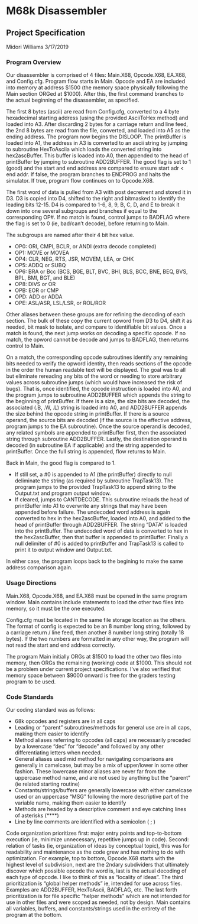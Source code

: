 # M68k Disassembler 
## Project Specification
Midori Williams
3/17/2019

### Program Overview
Our disassembler is comprised of 4 files: Main.X68, Opcode.X68, EA.X68, and Config.cfg. Program flow starts in Main. Opcode and EA are included into memory at address $1500 (the memory space physically following the Main section ORGed at $1000). After this, the first command branches to the actual beginning of the disassembler, as specified.

The first 8 bytes (ascii) are read from Config.cfg, converted to a 4 byte hexadecimal starting address (using the provided AsciiToHex method) and loaded into A3. After discarding 2 bytes for a carriage return and line feed, the 2nd 8 bytes are read from the file, converted, and loaded into A5 as the ending address. The program now begins the DISLOOP. The printBuffer is loaded into A1, the address in A3 is converted to an ascii string by jumping to subroutine HexToAsciia which loads the converted string into hex2ascBuffer. This buffer is loaded into A0, then appended to the head of printBuffer by jumping to subroutine ADD2BUFFER. The good flag is set to 1 (good) and the start and end address are compared to ensure start adr < end addr. If false, the program branches to ENDPROG and halts the simulator. If true, program flow continues on to Opcode.X68. 

The first word of data is pulled from A3 with post decrement and stored it in D3. D3 is copied into D4, shifted to the right and bitmasked to identify the leading bits 12-15. D4 is compared to 1-6, 8, 9, B, C, D, and E to break it down into one several subgroups and branches if equal to the corresponding OP#.  If no match is found, control jumps to BADFLAG where the flag is set to 0 (ie, bad/can’t decode), before returning to Main.

The subgroups are named after their 4 bit hex value. 
-	OP0:  ORI, CMPI, BCLR, or ANDI (extra decode completed)
-	OP1:  MOVE or MOVEA
-	OP4:  CLR, NEG, RTS, JSR, MOVEM, LEA, or CHK
-	OP5:  ADDQ or SUBQ
-	OP6:  BRA or Bcc (BCS, BGE, BLT, BVC, BHI, BLS, BCC, BNE, BEQ, BVS, BPL, BMI, BGT, and BLE) 
-	OP8:  DIVS or OR
-	OPB:  EOR or CMP
-	OPD:  ADD or ADDA
-	OPE:  ASL/ASR, LSL/LSR, or ROL/ROR

Other aliases between these groups are for refining the decoding of each section. The bulk of these copy the current opword from D3 to D4, shift it as needed, bit mask to isolate, and compare to identifiable bit values. Once a match is found, the next jump works on decoding a specific opcode. If no match, the opword cannot be decode and jumps to BADFLAG, then returns control to Main.

On a match, the corresponding opcode subroutines identify any remaining bits needed to verify the opword identity, then reads sections of the opcode in the order the human readable text will be displayed. The goal was to all but eliminate rereading any bits of the word or needing to store arbitrary values across subroutine jumps (which would have increased the risk of bugs). That is, once identified, the opcode instruction is loaded into A0, and the program jumps to subroutine ADD2BUFFER which appends the string to the beginning of printBuffer. If there is a size, the size bits are decoded, the associated (.B, .W, .L) string is loaded into A0, and ADD2BUFFER appends the size behind the opcode string in printBuffer. If there is a source operand, the source bits are decoded (if the source is the effective address, program jumps to the EA subroutine). Once the source operand is decoded, any related symbols are appended to printBuffer first, then the associated string through subroutine ADD2BUFFER. Lastly, the destination operand is decoded (in subroutine EA if applicable) and the string appended to printBuffer. Once the full string is appended,  flow returns to Main. 

Back in Main, the good flag is compared to 1. 
-	If still set, a #0 is appended to A1 (the printBuffer) directly to null deliminate the string (as required by subroutine TrapTask13). The program jumps to the provided TrapTask13 to append string to the Output.txt and program output window.
-	If cleared, jumps to CANTDECODE. This subroutine reloads the head of printBuffer into A1 to overwrite any strings that may have been appended before failure. The undecoded word address is again converted to hex in the hex2ascBuffer, loaded into A0, and added to the head of printBuffer through ADD2BUFFER. The string “DATA” is loaded into the printBuffer. The undecoded word of data is converted to hex in the hex2ascBuffer, then that buffer is appended to printBuffer. Finally a null delimiter of #0 is added to printBuffer and TrapTask13 is called to print it to output window and Output.txt. 

In either case, the program loops back to the begining to make the same address comparison again.

### Usage Directions
Main.X68, Opcode.X68, and EA.X68 must be opened in the same program window. Main contains include statements to load the other two files into memory, so it must be the one executed.

Config.cfg must be located in the same file storage location as the others. The format of config is expected to be an 8 number long string, followed by a carriage return / line feed, then another 8 number long string (totally 18 bytes). If the two numbers are formatted in any other way, the program will not read the start and end address correctly.

The program Main initially ORGs at $1500 to load the other two files into memory, then ORGs the remaining (working) code at $1000. This should not be a problem under current project specifications. I’ve also verified that memory space between $9000 onward is free for the graders testing program to be used. 

### Code Standards
Our coding standard was as follows:
-	68k opcodes and registers are in all caps
-	Leading or “parent” subroutines/methods for general use are in all caps, making them easier to identify
-	Method aliases referring to opcodes (all caps) are necessarily preceded by a lowercase “dec” for “decode” and followed by any other differentiating letters when needed.
-	General aliases used mid method for navigating comparisons are generally in camelcase, but may be a mix of upper/lower in some other fashion. These lowercase minor aliases are never far from the uppercase method name, and are not used by anything but the “parent” (ie related starting routine)
-	Constants/strings/buffers are generally lowercase with either camelcase used or an uppercase “MSG” following the more descriptive part of the variable name, making them easier to identify
-	Methods are headed by a descriptive comment and eye catching lines of asterisks (****)
-	Line by line comments are identified with a semicolon ( ; )

Code organization prioritizes first: major entry points and top-to-bottom execution (ie, minimize unnecessary, repetitive jumps up in code). Second: relation of tasks (ie, organization of ideas by conceptual topic), this was for readability and maintenance as the code grew and has nothing to do with optimization. For example, top to bottom, Opcode.X68 starts with the highest level of subdivision, next are the 2ndary subdividers that ultimately discover which possible opcode the word is, last is the actual decoding of each type of opcode. I like to think of this as “locality of ideas”. The third prioritization is “global helper methods” ie, intended for use across files. Examples are ADD2BUFFER, HexToAscii, BADFLAG, etc. The last forth prioritization is for file specific “helper methods” which are not intended for use in other files and were scoped as needed, not by design. Main contains all variables, buffers, and constants/strings used in the entirety of the program at the bottom.
